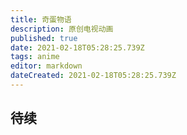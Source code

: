 ```yaml
---
title: 奇蛋物语
description: 原创电视动画
published: true
date: 2021-02-18T05:28:25.739Z
tags: anime
editor: markdown
dateCreated: 2021-02-18T05:28:25.739Z
---
```


## 待续